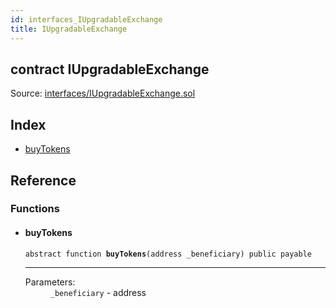 ```yaml
---
id: interfaces_IUpgradableExchange
title: IUpgradableExchange
---
```


<div class="contract-doc"><div class="contract"><h2 class="contract-header"><span class="contract-kind">contract</span> IUpgradableExchange</h2><div class="source">Source: <a href="git+https://github.com/2keynet/web3-alpha/blob/v0.0.3/contracts/interfaces/IUpgradableExchange.sol" target="_blank">interfaces/IUpgradableExchange.sol</a></div></div><div class="index"><h2>Index</h2><ul><li><a href="interfaces_IUpgradableExchange.html#buyTokens">buyTokens</a></li></ul></div><div class="reference"><h2>Reference</h2><div class="functions"><h3>Functions</h3><ul><li><div class="item function"><span id="buyTokens" class="anchor-marker"></span><h4 class="name">buyTokens</h4><div class="body"><code class="signature"><span>abstract </span>function <strong>buyTokens</strong><span>(address _beneficiary) </span><span>public </span><span>payable </span></code><hr/><dl><dt><span class="label-parameters">Parameters:</span></dt><dd><div><code>_beneficiary</code> - address</div></dd></dl></div></div></li></ul></div></div></div>
